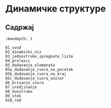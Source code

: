 #  Динамичке структуре

## Садржај

```{toctree}
:maxdepth: 1

81_uvod
82_dinamicki_niz
83_jednostruko_spregnute_liste
84_prolasci
85_dodavanje_elemenata
85a_dodavanje_cvora_na_pocetak
85b_dodavanje_cvora_na_kraj
85c_dodavanje_cvora_unutar
86_brisanje_cvora
87_uredjivanje
88_dvostruke
89_stek
810_red
```
